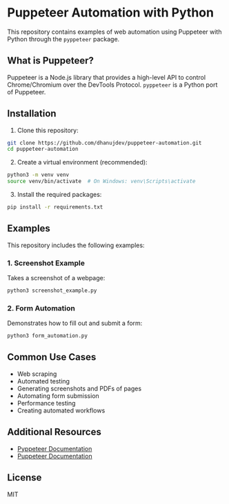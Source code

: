 # Puppeteer Automation with Python

This repository contains examples of web automation using Puppeteer with Python through the `pyppeteer` package.

## What is Puppeteer?

Puppeteer is a Node.js library that provides a high-level API to control Chrome/Chromium over the DevTools Protocol. `pyppeteer` is a Python port of Puppeteer.

## Installation

1. Clone this repository:
```bash
git clone https://github.com/dhanujdev/puppeteer-automation.git
cd puppeteer-automation
```

2. Create a virtual environment (recommended):
```bash
python3 -m venv venv
source venv/bin/activate  # On Windows: venv\Scripts\activate
```

3. Install the required packages:
```bash
pip install -r requirements.txt
```

## Examples

This repository includes the following examples:

### 1. Screenshot Example

Takes a screenshot of a webpage:

```bash
python3 screenshot_example.py
```

### 2. Form Automation

Demonstrates how to fill out and submit a form:

```bash
python3 form_automation.py
```

## Common Use Cases

- Web scraping
- Automated testing
- Generating screenshots and PDFs of pages
- Automating form submission
- Performance testing
- Creating automated workflows

## Additional Resources

- [Pyppeteer Documentation](https://miyakogi.github.io/pyppeteer/)
- [Puppeteer Documentation](https://pptr.dev/)

## License

MIT